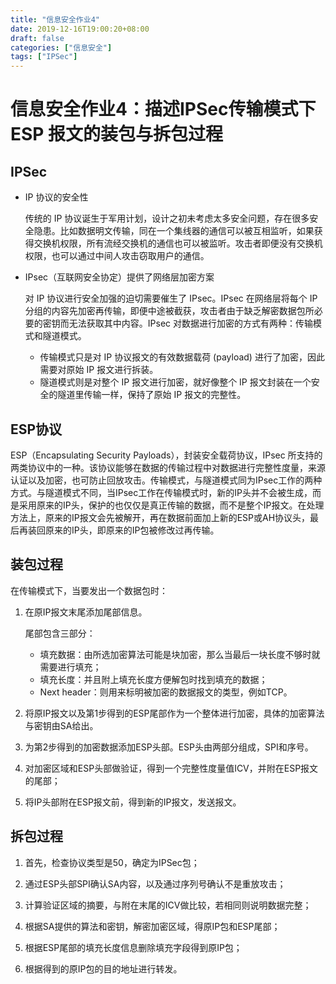 ```yaml
---
title: "信息安全作业4"
date: 2019-12-16T19:00:20+08:00
draft: false
categories: ["信息安全"]
tags: ["IPSec"]
---
```


# 信息安全作业4：描述IPSec传输模式下 ESP 报文的装包与拆包过程

## IPSec

- IP 协议的安全性

  传统的 IP 协议诞生于军用计划，设计之初未考虑太多安全问题，存在很多安全隐患。比如数据明文传输，同在一个集线器的通信可以被互相监听，如果获得交换机权限，所有流经交换机的通信也可以被监听。攻击者即便没有交换机权限，也可以通过中间人攻击窃取用户的通信。

- IPsec（互联网安全协定）提供了网络层加密方案

  对 IP 协议进行安全加强的迫切需要催生了 IPsec。IPsec 在网络层将每个 IP 分组的内容先加密再传输，即便中途被截获，攻击者由于缺乏解密数据包所必要的密钥而无法获取其中内容。IPsec 对数据进行加密的方式有两种：传输模式和隧道模式。

  - 传输模式只是对 IP 协议报文的有效数据载荷 (payload) 进行了加密，因此需要对原始 IP 报文进行拆装。
  - 隧道模式则是对整个 IP 报文进行加密，就好像整个 IP 报文封装在一个安全的隧道里传输一样，保持了原始 IP 报文的完整性。

## ESP协议

ESP（Encapsulating Security Payloads），封装安全载荷协议，IPsec 所支持的两类协议中的一种。该协议能够在数据的传输过程中对数据进行完整性度量，来源认证以及加密，也可防止回放攻击。传输模式，与隧道模式同为IPsec工作的两种方式。与隧道模式不同，当IPsec工作在传输模式时，新的IP头并不会被生成，而是采用原来的IP头，保护的也仅仅是真正传输的数据，而不是整个IP报文。在处理方法上，原来的IP报文会先被解开，再在数据前面加上新的ESP或AH协议头，最后再装回原来的IP头，即原来的IP包被修改过再传输。

## 装包过程

在传输模式下，当要发出一个数据包时：

1. 在原IP报文末尾添加尾部信息。

   尾部包含三部分：

   - 填充数据：由所选加密算法可能是块加密，那么当最后一块长度不够时就需要进行填充；
   - 填充长度：并且附上填充长度方便解包时找到填充的数据；
   - Next header：则用来标明被加密的数据报文的类型，例如TCP。

2. 将原IP报文以及第1步得到的ESP尾部作为一个整体进行加密，具体的加密算法与密钥由SA给出。

3. 为第2步得到的加密数据添加ESP头部。ESP头由两部分组成，SPI和序号。

4. 对加密区域和ESP头部做验证，得到一个完整性度量值ICV，并附在ESP报文的尾部；

5. 将IP头部附在ESP报文前，得到新的IP报文，发送报文。

## 拆包过程

1. 首先，检查协议类型是50，确定为IPSec包；

2. 通过ESP头部SPI确认SA内容，以及通过序列号确认不是重放攻击；

3. 计算验证区域的摘要，与附在末尾的ICV做比较，若相同则说明数据完整；

4. 根据SA提供的算法和密钥，解密加密区域，得原IP包和ESP尾部；

5. 根据ESP尾部的填充长度信息删除填充字段得到原IP包；

6. 根据得到的原IP包的目的地址进行转发。